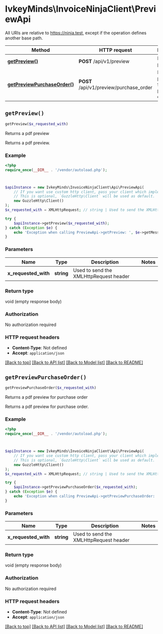 # IvkeyMinds\InvoiceNinjaClient\PreviewApi

All URIs are relative to https://ninja.test, except if the operation defines another base path.

| Method | HTTP request | Description |
| ------------- | ------------- | ------------- |
| [**getPreview()**](PreviewApi.md#getPreview) | **POST** /api/v1/preview | Returns a pdf preview |
| [**getPreviewPurchaseOrder()**](PreviewApi.md#getPreviewPurchaseOrder) | **POST** /api/v1/preview/purchase_order | Returns a pdf preview for purchase order |


## `getPreview()`

```php
getPreview($x_requested_with)
```

Returns a pdf preview

Returns a pdf preview.

### Example

```php
<?php
require_once(__DIR__ . '/vendor/autoload.php');



$apiInstance = new IvkeyMinds\InvoiceNinjaClient\Api\PreviewApi(
    // If you want use custom http client, pass your client which implements `GuzzleHttp\ClientInterface`.
    // This is optional, `GuzzleHttp\Client` will be used as default.
    new GuzzleHttp\Client()
);
$x_requested_with = XMLHttpRequest; // string | Used to send the XMLHttpRequest header

try {
    $apiInstance->getPreview($x_requested_with);
} catch (Exception $e) {
    echo 'Exception when calling PreviewApi->getPreview: ', $e->getMessage(), PHP_EOL;
}
```

### Parameters

| Name | Type | Description  | Notes |
| ------------- | ------------- | ------------- | ------------- |
| **x_requested_with** | **string**| Used to send the XMLHttpRequest header | |

### Return type

void (empty response body)

### Authorization

No authorization required

### HTTP request headers

- **Content-Type**: Not defined
- **Accept**: `application/json`

[[Back to top]](#) [[Back to API list]](../../README.md#endpoints)
[[Back to Model list]](../../README.md#models)
[[Back to README]](../../README.md)

## `getPreviewPurchaseOrder()`

```php
getPreviewPurchaseOrder($x_requested_with)
```

Returns a pdf preview for purchase order

Returns a pdf preview for purchase order.

### Example

```php
<?php
require_once(__DIR__ . '/vendor/autoload.php');



$apiInstance = new IvkeyMinds\InvoiceNinjaClient\Api\PreviewApi(
    // If you want use custom http client, pass your client which implements `GuzzleHttp\ClientInterface`.
    // This is optional, `GuzzleHttp\Client` will be used as default.
    new GuzzleHttp\Client()
);
$x_requested_with = XMLHttpRequest; // string | Used to send the XMLHttpRequest header

try {
    $apiInstance->getPreviewPurchaseOrder($x_requested_with);
} catch (Exception $e) {
    echo 'Exception when calling PreviewApi->getPreviewPurchaseOrder: ', $e->getMessage(), PHP_EOL;
}
```

### Parameters

| Name | Type | Description  | Notes |
| ------------- | ------------- | ------------- | ------------- |
| **x_requested_with** | **string**| Used to send the XMLHttpRequest header | |

### Return type

void (empty response body)

### Authorization

No authorization required

### HTTP request headers

- **Content-Type**: Not defined
- **Accept**: `application/json`

[[Back to top]](#) [[Back to API list]](../../README.md#endpoints)
[[Back to Model list]](../../README.md#models)
[[Back to README]](../../README.md)
